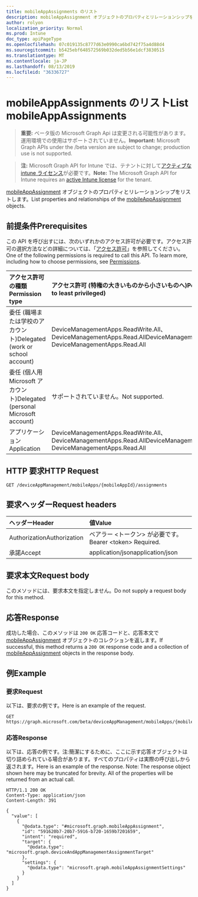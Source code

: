 ```yaml
---
title: mobileAppAssignments のリスト
description: mobileAppAssignment オブジェクトのプロパティとリレーションシップをリストします。
author: rolyon
localization_priority: Normal
ms.prod: Intune
doc_type: apiPageType
ms.openlocfilehash: 07c019135c8777d63e0990ca6bd742f75a4d88d4
ms.sourcegitcommit: b5425ebf648572569b032ded5b56e1dcf3830515
ms.translationtype: MT
ms.contentlocale: ja-JP
ms.lasthandoff: 08/13/2019
ms.locfileid: "36336727"
---
```

# <a name="list-mobileappassignments"></a><span data-ttu-id="0f2b2-103">mobileAppAssignments のリスト</span><span class="sxs-lookup"><span data-stu-id="0f2b2-103">List mobileAppAssignments</span></span>

> <span data-ttu-id="0f2b2-104">**重要:** ベータ版の Microsoft Graph Api は変更される可能性があります。運用環境での使用はサポートされていません。</span><span class="sxs-lookup"><span data-stu-id="0f2b2-104">**Important:** Microsoft Graph APIs under the /beta version are subject to change; production use is not supported.</span></span>

> <span data-ttu-id="0f2b2-105">**注:** Microsoft Graph API for Intune では、テナントに対して[アクティブな intune ライセンス](https://go.microsoft.com/fwlink/?linkid=839381)が必要です。</span><span class="sxs-lookup"><span data-stu-id="0f2b2-105">**Note:** The Microsoft Graph API for Intune requires an [active Intune license](https://go.microsoft.com/fwlink/?linkid=839381) for the tenant.</span></span>

<span data-ttu-id="0f2b2-106">[mobileAppAssignment](../resources/intune-apps-mobileappassignment.md) オブジェクトのプロパティとリレーションシップをリストします。</span><span class="sxs-lookup"><span data-stu-id="0f2b2-106">List properties and relationships of the [mobileAppAssignment](../resources/intune-apps-mobileappassignment.md) objects.</span></span>

## <a name="prerequisites"></a><span data-ttu-id="0f2b2-107">前提条件</span><span class="sxs-lookup"><span data-stu-id="0f2b2-107">Prerequisites</span></span>
<span data-ttu-id="0f2b2-p101">この API を呼び出すには、次のいずれかのアクセス許可が必要です。アクセス許可の選択方法などの詳細については、「[アクセス許可](/graph/permissions-reference)」を参照してください。</span><span class="sxs-lookup"><span data-stu-id="0f2b2-p101">One of the following permissions is required to call this API. To learn more, including how to choose permissions, see [Permissions](/graph/permissions-reference).</span></span>

|<span data-ttu-id="0f2b2-110">アクセス許可の種類</span><span class="sxs-lookup"><span data-stu-id="0f2b2-110">Permission type</span></span>|<span data-ttu-id="0f2b2-111">アクセス許可 (特権の大きいものから小さいものへ)</span><span class="sxs-lookup"><span data-stu-id="0f2b2-111">Permissions (from most to least privileged)</span></span>|
|:---|:---|
|<span data-ttu-id="0f2b2-112">委任 (職場または学校のアカウント)</span><span class="sxs-lookup"><span data-stu-id="0f2b2-112">Delegated (work or school account)</span></span>|<span data-ttu-id="0f2b2-113">DeviceManagementApps.ReadWrite.All、DeviceManagementApps.Read.All</span><span class="sxs-lookup"><span data-stu-id="0f2b2-113">DeviceManagementApps.ReadWrite.All, DeviceManagementApps.Read.All</span></span>|
|<span data-ttu-id="0f2b2-114">委任 (個人用 Microsoft アカウント)</span><span class="sxs-lookup"><span data-stu-id="0f2b2-114">Delegated (personal Microsoft account)</span></span>|<span data-ttu-id="0f2b2-115">サポートされていません。</span><span class="sxs-lookup"><span data-stu-id="0f2b2-115">Not supported.</span></span>|
|<span data-ttu-id="0f2b2-116">アプリケーション</span><span class="sxs-lookup"><span data-stu-id="0f2b2-116">Application</span></span>|<span data-ttu-id="0f2b2-117">DeviceManagementApps.ReadWrite.All、DeviceManagementApps.Read.All</span><span class="sxs-lookup"><span data-stu-id="0f2b2-117">DeviceManagementApps.ReadWrite.All, DeviceManagementApps.Read.All</span></span>|

## <a name="http-request"></a><span data-ttu-id="0f2b2-118">HTTP 要求</span><span class="sxs-lookup"><span data-stu-id="0f2b2-118">HTTP Request</span></span>
<!-- {
  "blockType": "ignored"
}
-->
``` http
GET /deviceAppManagement/mobileApps/{mobileAppId}/assignments
```

## <a name="request-headers"></a><span data-ttu-id="0f2b2-119">要求ヘッダー</span><span class="sxs-lookup"><span data-stu-id="0f2b2-119">Request headers</span></span>
|<span data-ttu-id="0f2b2-120">ヘッダー</span><span class="sxs-lookup"><span data-stu-id="0f2b2-120">Header</span></span>|<span data-ttu-id="0f2b2-121">値</span><span class="sxs-lookup"><span data-stu-id="0f2b2-121">Value</span></span>|
|:---|:---|
|<span data-ttu-id="0f2b2-122">Authorization</span><span class="sxs-lookup"><span data-stu-id="0f2b2-122">Authorization</span></span>|<span data-ttu-id="0f2b2-123">ベアラー &lt;トークン&gt; が必要です。</span><span class="sxs-lookup"><span data-stu-id="0f2b2-123">Bearer &lt;token&gt; Required.</span></span>|
|<span data-ttu-id="0f2b2-124">承諾</span><span class="sxs-lookup"><span data-stu-id="0f2b2-124">Accept</span></span>|<span data-ttu-id="0f2b2-125">application/json</span><span class="sxs-lookup"><span data-stu-id="0f2b2-125">application/json</span></span>|

## <a name="request-body"></a><span data-ttu-id="0f2b2-126">要求本文</span><span class="sxs-lookup"><span data-stu-id="0f2b2-126">Request body</span></span>
<span data-ttu-id="0f2b2-127">このメソッドには、要求本文を指定しません。</span><span class="sxs-lookup"><span data-stu-id="0f2b2-127">Do not supply a request body for this method.</span></span>

## <a name="response"></a><span data-ttu-id="0f2b2-128">応答</span><span class="sxs-lookup"><span data-stu-id="0f2b2-128">Response</span></span>
<span data-ttu-id="0f2b2-129">成功した場合、このメソッドは `200 OK` 応答コードと、応答本文で [mobileAppAssignment](../resources/intune-apps-mobileappassignment.md) オブジェクトのコレクションを返します。</span><span class="sxs-lookup"><span data-stu-id="0f2b2-129">If successful, this method returns a `200 OK` response code and a collection of [mobileAppAssignment](../resources/intune-apps-mobileappassignment.md) objects in the response body.</span></span>

## <a name="example"></a><span data-ttu-id="0f2b2-130">例</span><span class="sxs-lookup"><span data-stu-id="0f2b2-130">Example</span></span>

### <a name="request"></a><span data-ttu-id="0f2b2-131">要求</span><span class="sxs-lookup"><span data-stu-id="0f2b2-131">Request</span></span>
<span data-ttu-id="0f2b2-132">以下は、要求の例です。</span><span class="sxs-lookup"><span data-stu-id="0f2b2-132">Here is an example of the request.</span></span>
``` http
GET https://graph.microsoft.com/beta/deviceAppManagement/mobileApps/{mobileAppId}/assignments
```

### <a name="response"></a><span data-ttu-id="0f2b2-133">応答</span><span class="sxs-lookup"><span data-stu-id="0f2b2-133">Response</span></span>
<span data-ttu-id="0f2b2-p102">以下は、応答の例です。注:簡潔にするために、ここに示す応答オブジェクトは切り詰められている場合があります。すべてのプロパティは実際の呼び出しから返されます。</span><span class="sxs-lookup"><span data-stu-id="0f2b2-p102">Here is an example of the response. Note: The response object shown here may be truncated for brevity. All of the properties will be returned from an actual call.</span></span>
``` http
HTTP/1.1 200 OK
Content-Type: application/json
Content-Length: 391

{
  "value": [
    {
      "@odata.type": "#microsoft.graph.mobileAppAssignment",
      "id": "591620b7-20b7-5916-b720-1659b7201659",
      "intent": "required",
      "target": {
        "@odata.type": "microsoft.graph.deviceAndAppManagementAssignmentTarget"
      },
      "settings": {
        "@odata.type": "microsoft.graph.mobileAppAssignmentSettings"
      }
    }
  ]
}
```







